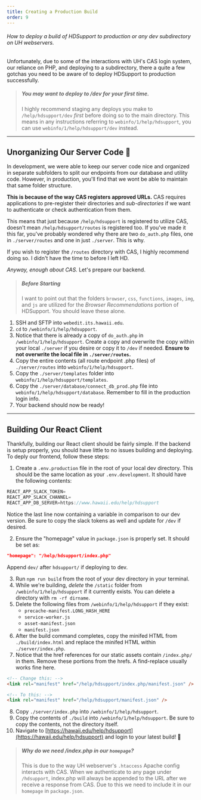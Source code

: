 ```yaml
---
title: Creating a Production Build
order: 9
---
```


###### How to deploy a build of HDSupport to production or any dev subdirectory on UH webservers.

<section id="intro" aria-label="Introduction to building.">

Unfortunately, due to some of the interactions with UH's CAS login system, our reliance on PHP, and deploying to a subdirectory, there a quite a few gotchas you need to be aware of to deploy HDSupport to production successfully.

> ##### You may want to deploy to /dev for your first time.
>
> I highly recommend staging any deploys you make to `/help/hdsupport/dev` _first_ before doing so to the main directory. This means in any instructions referring to `webinfo/1/help/hdsupport`, you can use `webinfo/1/help/hdsupport/dev` instead.

</section>

---

<section id="backend" aria-label="Preparing the backend">

## Unorganizing Our Server Code 🤔

In development, we were able to keep our server code nice and organized in separate subfolders to split our endpoints from our database and utility code. However, in production, you'll find that we wont be able to maintain that same folder structure.

**This is because of the way CAS registers approved URLs.** CAS requires applications to pre-register their directories and _sub-directories_ if we want to authenticate or check authentication from them.

This means that just because `/help/hdsupport` is registered to utilize CAS, doesn't mean `/help/hdsupport/routes` is registered too. If you've made it this far, you've probably wondered why there are two `do_auth.php` files, one in `./server/routes` and one in just `./server`. This is why.

If you wish to register the `/routes` directory with CAS, I highly recommend doing so. I didn't have the time to before I left HD.

_Anyway, enough about CAS._ Let's prepare our backend.

> ##### Before Starting
>
> I want to point out that the folders `browser`, `css`, `functions`, `images`, `img`, and `js` are utilized for the _Browser Recommendations_ portion of HDSupport. You should leave these alone.

1. SSH and SFTP into `webedit.its.hawaii.edu`.
2. `cd` to `/webinfo/1/help/hdsupport`.
3. Notice that there is already a copy of `do_auth.php` in `/webinfo/1/help/hdsupport`. Create a copy and overwrite the copy within your local `./server` if you desire or copy it to `/dev` if needed. **Ensure to not overwrite the local file in `./server/routes`.**
4. Copy the entire contents (all route endpoint .php files) of `./server/routes` into `webinfo/1/help/hdsupport`.
5. Copy the `./server/templates` folder into `webinfo/1/help/hdsupport/templates`.
6. Copy the `./server/database/connect_db_prod.php` file into `webinfo/1/help/hdsupport/database`. Remember to fill in the production login info.
7. Your backend should now be ready!

</section>

---

<section id="frontend" aria-label="Preparing the Frontend">

## Building Our React Client

Thankfully, building our React client should be fairly simple. If the backend is setup properly, you should have little to no issues building and deploying. To deply our frontend, follow these steps:

1. Create a `.env.production` file in the root of your local dev directory. This should be the same location as your `.env.development`. It should have the following contents:

```javascript
REACT_APP_SLACK_TOKEN=
REACT_APP_SLACK_CHANNEL=
REACT_APP_DB_SERVER=https://www.hawaii.edu/help/hdsupport
```

Notice the last line now containing a variable in comparison to our dev version. Be sure to copy the slack tokens as well and update for `/dev` if desired.

2. Ensure the "homepage" value in `package.json` is properly set. It should be set as:

```json
"homepage": "/help/hdsupport/index.php"
```

Append `dev/` after `hdsupport/` if deploying to dev.

3. Run `npm run build` from the root of your dev directory in your terminal.
4. While we're building, _delete_ the `/static` folder from `/webinfo/1/help/hdsupport` if it currently exists. You can delete a directory with `rm -rf dirname`.
5. Delete the following files from `/webinfo/1/help/hdsupport` if they exist:
    - `precache-manifest.LONG_HASH_HERE`
    - `service-worker.js`
    - `asset-manifest.json`
    - `manifest.json`
6. After the build command completes, copy the minifed HTML from `./build/index.html` and replace the minifed HTML within `./server/index.php`.
7. Notice that the href references for our static assets contain `/index.php/` in them. Remove these portions from the hrefs. A find-replace usually works fine here.

```html
<!-- Change this: -->
<link rel="manifest" href="/help/hdsupport/index.php/manifest.json" />

<!-- To this: -->
<link rel="manifest" href="/help/hdsupport/manifest.json" />
```

8. Copy `./server/index.php` into `/webinfo/1/help/hdsupport`.
9. Copy the contents of `./build` into `/webinfo/1/help/hdsupport`. Be sure to copy the contents, not the directory itself.
10. Navigate to [https://hawaii.edu/help/hdsupport](https://hawaii.edu/help/hdsupport) and login to your latest build! 🎉

> ##### Why do we need /index.php in our `homepage`?
>
> This is due to the way UH webserver's `.htaccess` Apache config interacts with CAS. When we authenticate to any page under `/hdsupport`, index.php will always be appended to the URL after we receive a response from CAS. Due to this we need to include it in our `homepage` in `package.json`.

</section>
